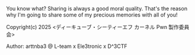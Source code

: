 You know what? Sharing is always a good moral quality. That's the reason why I'm going to share some of my precious memories with all of you!

Copyright(c) 2025 <ディーキューブ・シーティーエフ カーネル Pwn 製作委員会>

Author: arttnba3 @ L-team x Ele3tronic x D^3CTF
